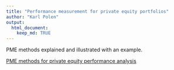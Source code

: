 ```yaml
---
title: "Performance measurement for private equity portfolios"
author: "Karl Polen"
output: 
  html_document:
    keep_md: TRUE
---
```


PME methods explained and illustrated with an example.

[PME methods for private equity performance analysis](pme.html)
